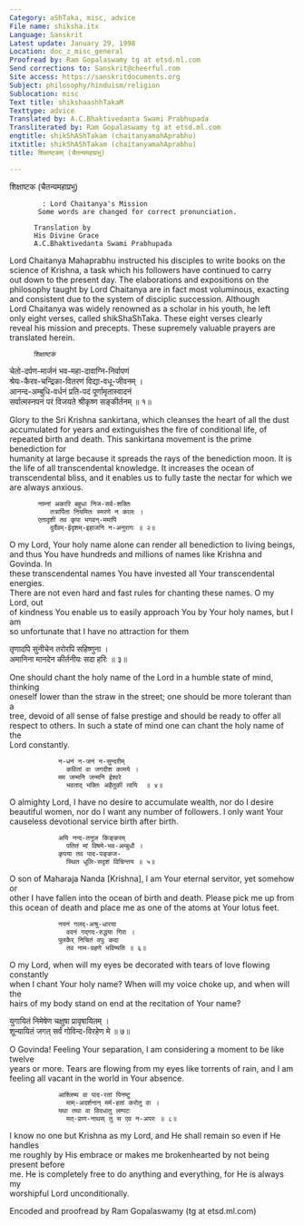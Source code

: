```yaml
---
Category: aShTaka, misc, advice
File name: shiksha.itx
Language: Sanskrit
Latest update: January 29, 1998
Location: doc_z_misc_general
Proofread by: Ram Gopalaswamy tg at etsd.ml.com
Send corrections to: Sanskrit@cheerful.com
Site access: https://sanskritdocuments.org
Subject: philosophy/hinduism/religion
Sublocation: misc
Text title: shikshaashhTakaM
Texttype: advice
Translated by: A.C.Bhaktivedanta Swami Prabhupada
Transliterated by: Ram Gopalaswamy tg at etsd.ml.com
engtitle: shikShAShTakam (chaitanyamahAprabhu)
itxtitle: shikShAShTakam (chaitanyamahAprabhu)
title: शिक्षाष्टकम् (चैतन्यमहाप्रभु)

---
```

  
 शिक्षाष्टक (चैतन्यमहाप्रभु)   
  
            : Lord Chaitanya's Mission  
           Some words are changed for correct pronunciation.  
  
          Translation by  
          His Divine Grace  
          A.C.Bhaktivedanta Swami Prabhupada  
  
Lord Chaitanya Mahaprabhu instructed his disciples to write books on the  
science of Krishna, a task which his followers have continued to carry  
out down to the present day. The elaborations and expositions on the  
philosophy taught by Lord Chaitanya are in fact most voluminous, exacting  
and consistent due to the system of disciplic succession. Although  
Lord Chaitanya was widely renowned as a scholar in his youth, he left  
only eight verses, called shikShaShTaka. These eight verses clearly  
reveal his mission and precepts. These supremely valuable prayers are  
translated herein.  
  
          शिक्षाष्टकं  
  
  
  
   चेतो-दर्पण-मार्जनं भव-महा-दावाग्नि-निर्वापणं  
      श्रेयः-कैरव-चन्द्रिका-वितरणं विद्या-वधू-जीवनम् ।  
   आनन्द-अम्बुधि-वर्धनं प्रति-पदं पूर्णामृतास्वादनं  
      सर्वात्मस्नपनं परं विजयते श्रीकृष्ण सङ्कीर्तनम् ॥ १॥  
  
  
  
Glory to the Sri Krishna sankirtana, which cleanses the heart of all the dust  
accumulated for years and extinguishes the fire of conditional life, of  
repeated birth and death. This sankirtana movement is the prime benediction for  
humanity at large because it spreads the rays of the benediction moon. It is  
the life of all transcendental knowledge. It increases the ocean of  
transcendental bliss, and it enables us to fully taste the nectar for which we  
are always anxious.  
  
  
  
           नाम्नां अकारि बहुधा निज-सर्व-शक्तिः  
              तत्रार्पिता नियमितः स्मरणे न कालः ।  
           एतादृशी तव कृपा भगवन्-ममापि  
              दुर्दैवम्-ईदृशम्-इहाजनि न-अनुरागः ॥ २॥  
  
  
  
O my Lord, Your holy name alone can render all benediction to living beings,  
and thus You have hundreds and millions of names like Krishna and Govinda. In  
these transcendental names You have invested all Your transcendental energies.  
There are not even hard and fast rules for chanting these names. O my Lord, out  
of kindness You enable us to easily approach You by Your holy names, but I am  
so unfortunate that I have no attraction for them  
  
  
  
तृणादपि सुनीचेन तरोरपि सहिष्णुना ।  
अमानिना मानदेन कीर्तनीयः सदा हरिः ॥ ३॥  
  
  
  
One should chant the holy name of the Lord in a humble state of mind, thinking  
oneself lower than the straw in the street; one should be more tolerant than a  
tree, devoid of all sense of false prestige and should be ready to offer all  
respect to others. In such a state of mind one can chant the holy name of the  
Lord constantly.  
  
  
                न-धनं न-जनं न-सुन्दरीम्  
                  कवितां वा जगदीश कामये ।  
                मम जन्मनि जन्मनि ईश्वरे  
                  भवताद् भक्तिः अहैतुकी त्वयि  ॥ ४॥  
  
  
  
O almighty Lord, I have no desire to accumulate wealth, nor do I desire  
beautiful women, nor do I want any number of followers. I only want Your  
causeless devotional service birth after birth.  
  
  
                अयि नन्द-तनूज किङ्करम्  
                  पतितं मां विषमे-भव-अम्बुधौ ।  
                कृपया तव पाद-पङ्कज-  
                  स्थित धूलि-सदृशं विचिन्तय ॥ ५॥  
  
  
  
O son of Maharaja Nanda [Krishna], I am Your eternal servitor, yet somehow or  
other I have fallen into the ocean of birth and death. Please pick me up from  
this ocean of death and place me as one of the atoms at Your lotus feet.  
  
  
                नयनं गलद्-अश्रु-धारया  
                  वदनं गद्गद-रुद्धया गिरा ।  
                पुलकैर् निचितं वपुः कदा  
                  तव नाम-ग्रहणे भविष्यति ॥ ६॥  
  
  
  
O my Lord, when will my eyes be decorated with tears of love flowing constantly  
when I chant Your holy name? When will my voice choke up, and when will the  
hairs of my body stand on end at the recitation of Your name?  
  
  
युगायितं निमेषेण चक्षुषा प्रावृषायितम् ।  
शून्यायितं जगत् सर्वं गोविन्द-विरहेण मे ॥ ७॥  
  
  
  
O Govinda! Feeling Your separation, I am considering a moment to be like twelve  
years or more. Tears are flowing from my eyes like torrents of rain, and I am  
feeling all vacant in the world in Your absence.  
  
  
                आश्लिष्य वा पाद-रतां पिनष्टु  
                  माम्-अदर्शनान् मर्म-हतां करोतु वा ।  
                यथा तथा वा विदधातु लम्पटः  
                  मत्-प्राण-नाथस् तु स एव न-अपरः ॥ ८॥  
  
  
  
I know no one but Krishna as my Lord, and He shall remain so even if He handles  
me roughly by His embrace or makes me brokenhearted by not being present before  
me. He is completely free to do anything and everything, for He is always my  
worshipful Lord unconditionally.  
  
  
  
  
Encoded and proofread by Ram Gopalaswamy (tg at etsd.ml.com)  
  

